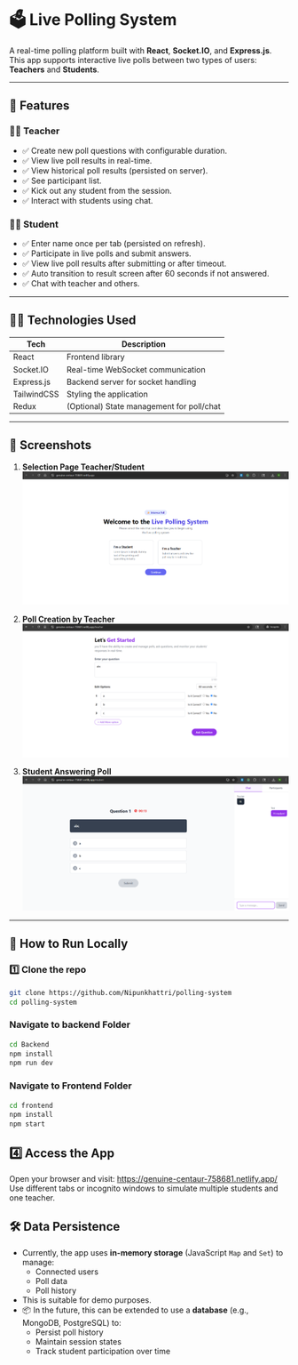 # 🗳️ Live Polling System

A real-time polling platform built with **React**, **Socket.IO**, and **Express.js**. This app supports interactive live polls between two types of users: **Teachers** and **Students**.

---

## 🚀 Features

### 👨‍🏫 Teacher
- ✅ Create new poll questions with configurable duration.
- ✅ View live poll results in real-time.
- ✅ View historical poll results (persisted on server).
- ✅ See participant list.
- ✅ Kick out any student from the session.
- ✅ Interact with students using chat.

### 🧑‍🎓 Student
- ✅ Enter name once per tab (persisted on refresh).
- ✅ Participate in live polls and submit answers.
- ✅ View live poll results after submitting or after timeout.
- ✅ Auto transition to result screen after 60 seconds if not answered.
- ✅ Chat with teacher and others.

---

## 🧑‍💻 Technologies Used

| Tech       | Description                                  |
|------------|----------------------------------------------|
| React      | Frontend library                             |
| Socket.IO  | Real-time WebSocket communication            |
| Express.js | Backend server for socket handling           |
| TailwindCSS| Styling the application                      |
| Redux      | (Optional) State management for poll/chat    |

---

## 📸 Screenshots

1. **Selection Page Teacher/Student**
   ![Selection Page](./screenshots/selection-page.png)

1. **Poll Creation by Teacher**  
   ![Poll Creation](./screenshots/poll-creation.png)

2. **Student Answering Poll**  
   ![Student View](./screenshots/student-poll.png)

---

## 🏁 How to Run Locally

### 1️⃣ Clone the repo

```bash
git clone https://github.com/Nipunkhattri/polling-system
cd polling-system
```

### Navigate to backend Folder

```bash
cd Backend
npm install
npm run dev
```

### Navigate to Frontend Folder

```bash
cd frontend
npm install
npm start
```

## 4️⃣ Access the App

Open your browser and visit: https://genuine-centaur-758681.netlify.app/
Use different tabs or incognito windows to simulate multiple students and one teacher.

## 🛠️ Data Persistence

- Currently, the app uses **in-memory storage** (JavaScript `Map` and `Set`) to manage:
  - Connected users
  - Poll data
  - Poll history
- This is suitable for demo purposes.
- 📦 In the future, this can be extended to use a **database** (e.g., MongoDB, PostgreSQL) to:
  - Persist poll history
  - Maintain session states
  - Track student participation over time
